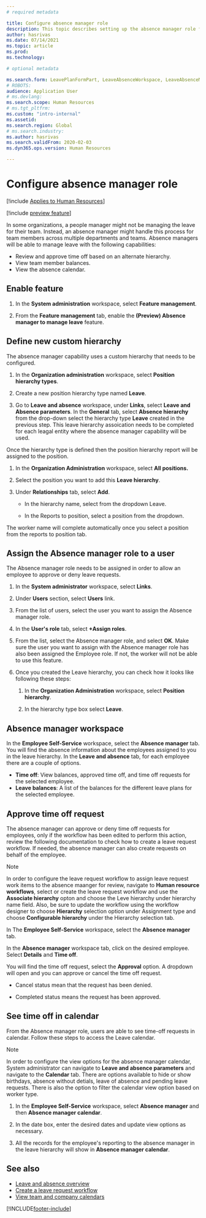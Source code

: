 ```yaml
---
# required metadata

title: Configure absence manager role
description: This topic describes setting up the absence manager role for managing employees' leave.
author: hasrivas
ms.date: 07/14/2021
ms.topic: article
ms.prod: 
ms.technology: 

# optional metadata

ms.search.form: LeavePlanFormPart, LeaveAbsenceWorkspace, LeaveAbsenceManager
# ROBOTS: 
audience: Application User
# ms.devlang: 
ms.search.scope: Human Resources
# ms.tgt_pltfrm: 
ms.custom: "intro-internal"
ms.assetid: 
ms.search.region: Global
# ms.search.industry: 
ms.author: hasrivas
ms.search.validFrom: 2020-02-03
ms.dyn365.ops.version: Human Resources

---
```


# Configure absence manager role

[!include [Applies to Human Resources](../includes/applies-to-hr.md)]

[!include [preview feature](./includes/preview-feature.md)]

In some organizations, a people manager might not be managing the leave for their team. Instead, an absence manager might handle this process for team members across multiple departments and teams. Absence managers will be able to manage leave with the following capabilities:

- Review and approve time off based on an alternate hierarchy.
- View team member balances.
- View the absence calendar.


## Enable feature 

1.  In the **System administration** workspace, select **Feature management**.

2.  From the **Feature management** tab, enable the **(Preview) Absence manager to manage leave** feature.

## Define new custom hierarchy
The absence manager capability uses a custom hierarchy that needs to be configured.

1.  In the **Organization administration** workspace, select **Position hierarchy types**.

2.  Create a new position hierarchy type named **Leave**.

3.  Go to **Leave and absence** workspace, under **Links**, select **Leave and Absence parameters**. In the **General** tab, select **Absence hierarchy** from the drop-down select the hierarchy type **Leave** created in the previous step. This leave hierarchy assoication needs to be completed for each leagal entity where the absence manager capability will be used. 

Once the hierarchy type is defined then the position hierarchy report will be assigned to the position.

1.  In the **Organization Administration** workspace, select **All positions.**

2.  Select the position you want to add this **Leave hierarchy**.

3.  Under **Relationships** tab, select **Add**.

    - In the hierarchy name, select from the dropdown Leave.

    - In the Reports to position, select a position from the dropdown.

The worker name will complete automatically once you select a position from the reports to position tab.

## Assign the Absence manager role to a user
The Absence manager role needs to be assigned in order to allow an employee to approve or deny leave requests.

1.  In the **System administrator** workspace, select **Links**.

2.  Under **Users** section, select **Users** link.

3.  From the list of users, select the user you want to assign the Absence manager role.

4.  In the **User's role** tab, select **+Assign roles**.

5.  From the list, select the Absence manager role, and select **OK**. Make sure the user you want to assign with the Absence manager role has also been assigned the Employee role. If not, the worker will not be able to use this feature.

6. Once you created the Leave hierarchy, you can check how it looks like following these steps:

    1.  In the **Organization Administration** workspace, select **Position hierarchy**.

    2.  In the hierarchy type box select **Leave**.

## Absence manager workspace 

In the **Employee Self-Service** workspace, select the **Absence manager** tab. You will find the absence information about the employees assigned to you in the leave hierarchy. In the **Leave and absence** tab, for each employee there are a couple of options. 

- **Time off**: View balances, approved time off, and time off requests for the selected employee.
- **Leave balances**: A list of the balances for the different leave plans for the selected employee.

## Approve time off request
The absence manager can approve or deny time off requests for employees, only if the workflow has been edited to perform this action, review the following documentation to check how to create a leave request workflow. If needed, the absence manager can also create requests on behalf of the employee.

> [!NOTE]
> In order to configure the leave request workflow to assign leave request work items to the absence maanger for review, navigate to **Human resource workflows**, select or create the leave request workflow and use the **Associate hierarchy** opton and choose the Leve hierarchy under hierarchy name field. Also, be sure to update the workflow using the workflow designer to choose **Hierarchy** selection option under Assignment type and choose **Configurable hierarchy** under the Hierarchy selection tab.  

In The **Employee Self-Service** workspace, select the **Absence manager** tab.

In the **Absence manager** workspace tab, click on the desired employee. Select **Details** and **Time off**.

You will find the time off request, select the **Approval** option. A dropdown will open and you can approve or cancel the time off request.

-   Cancel status mean that the request has been denied.

-   Completed status means the request has been approved.

## See time off in calendar 
From the Absence manager role, users are able to see time-off requests in calendar. Follow these steps to access the Leave calendar.

> [!NOTE]
> In order to configure the view options for the absence manager calendar, System administrator can navigate to **Leave and absence parameters** and navigate to the **Calendar** tab. There are options available to hide or show birthdays, absence without detials, leave of absence and pending leave requests. There is also the option to filter the calendar view option based on worker type. 

1.  In the **Employee Self-Service** workspace, select **Absence manager** and then **Absence manager calendar**.

3.  In the date box, enter the desired dates and update view options as necessary.

4.  All the records for the employee's reporting to the absence manager in the leave hierarchy will show in **Absence manager calendar**.


## See also

- [Leave and absence overview](hr-leave-and-absence-overview.md)
- [Create a leave request workflow](hr-leave-and-absence-workflow.md)
- [View team and company calendars](hr-employee-self-service-calendar.md)


[!INCLUDE[footer-include](../includes/footer-banner.md)]

